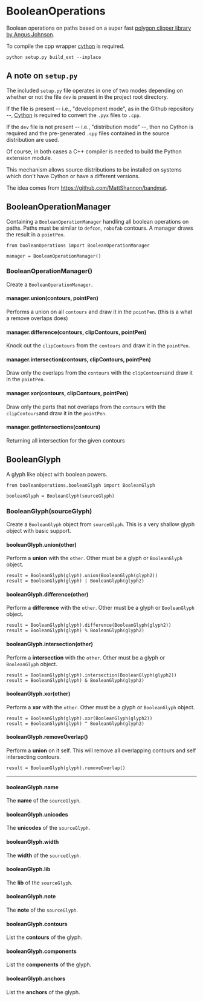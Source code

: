 BooleanOperations
=================

Boolean operations on paths based on a super fast [polygon clipper library by Angus Johnson](http://www.angusj.com/delphi/clipper.php).

To compile the cpp wrapper [cython](http://cython.org) is required.

    python setup.py build_ext --inplace


A note on `setup.py`
------------

The included `setup.py` file operates in one of two modes depending on whether or not the file `dev` is present in the project root directory.

If the file is present -- i.e., "development mode", as in the Github repository --, [Cython](http://cython.org/) is required to convert the `.pyx` files to `.cpp`.

If the `dev` file is not present -- i.e., "distribution mode" --, then no Cython is required and the pre-generated `.cpp` files contained in the source distribution are used.

Of course, in both cases a C++ compiler is needed to build the Python extension module.

This mechanism allows source distributions to be installed on systems which don't have Cython or have a different versions.

The idea comes from <https://github.com/MattShannon/bandmat>. 

BooleanOperationManager
-----------------------

Containing a `BooleanOperationManager` handling all boolean operations on paths. Paths must be similar to `defcon`, `robofab` contours. A manager draws the result in a `pointPen`.

    from booleanOperations import BooleanOperationManager
    
    manager = BooleanOperationManager()

    
### BooleanOperationManager()

Create a `BooleanOperationManager`.

#### manager.union(contours, pointPen)

Performs a union on all `contours` and draw it in the `pointPen`.
(this is a what a remove overlaps does)

#### manager.difference(contours, clipContours, pointPen)

Knock out the `clipContours` from the `contours` and draw it in the `pointPen`.

#### manager.intersection(contours, clipContours, pointPen)

Draw only the overlaps from the `contours` with the `clipContours`and draw it in the `pointPen`.

#### manager.xor(contours, clipContours, pointPen)

Draw only the parts that not overlaps from the `contours` with the `clipContours`and draw it in the `pointPen`.

#### manager.getIntersections(contours)

Returning all intersection for the given contours

BooleanGlyph
------------

A glyph like object with boolean powers.

    from booleanOperations.booleanGlyph import BooleanGlyph
    
    booleanGlyph = BooleanGlyph(sourceGlyph)

### BooleanGlyph(sourceGlyph)

Create a `BooleanGlyph` object from `sourceGlyph`. This is a very shallow glyph object with basic support.

#### booleanGlyph.union(other)

Perform a **union** with the `other`. Other must be a glyph or `BooleanGlyph` object.
    
    result = BooleanGlyph(glyph).union(BooleanGlyph(glyph2))
    result = BooleanGlyph(glyph) | BooleanGlyph(glyph2)

#### booleanGlyph.difference(other)

Perform a **difference** with the `other`. Other must be a glyph or `BooleanGlyph` object.

    result = BooleanGlyph(glyph).difference(BooleanGlyph(glyph2))
    result = BooleanGlyph(glyph) % BooleanGlyph(glyph2)

#### booleanGlyph.intersection(other)

Perform a **intersection** with the `other`. Other must be a glyph or `BooleanGlyph` object.

    result = BooleanGlyph(glyph).intersection(BooleanGlyph(glyph2))
    result = BooleanGlyph(glyph) & BooleanGlyph(glyph2)

#### booleanGlyph.xor(other)

Perform a **xor** with the `other`. Other must be a glyph or `BooleanGlyph` object.

    result = BooleanGlyph(glyph).xor(BooleanGlyph(glyph2))
    result = BooleanGlyph(glyph) ^ BooleanGlyph(glyph2)

#### booleanGlyph.removeOverlap()

Perform a **union** on it self. This will remove all overlapping contours and self intersecting contours.

    result = BooleanGlyph(glyph).removeOverlap()

----

#### booleanGlyph.name

The **name** of the `sourceGlyph`.

#### booleanGlyph.unicodes

The **unicodes** of the `sourceGlyph`.

#### booleanGlyph.width

The **width** of the `sourceGlyph`.

#### booleanGlyph.lib

The **lib** of the `sourceGlyph`.

#### booleanGlyph.note

The **note** of the `sourceGlyph`.

#### booleanGlyph.contours

List the **contours** of the glyph.

#### booleanGlyph.components

List the **components** of the glyph.

#### booleanGlyph.anchors

List the **anchors** of the glyph.
